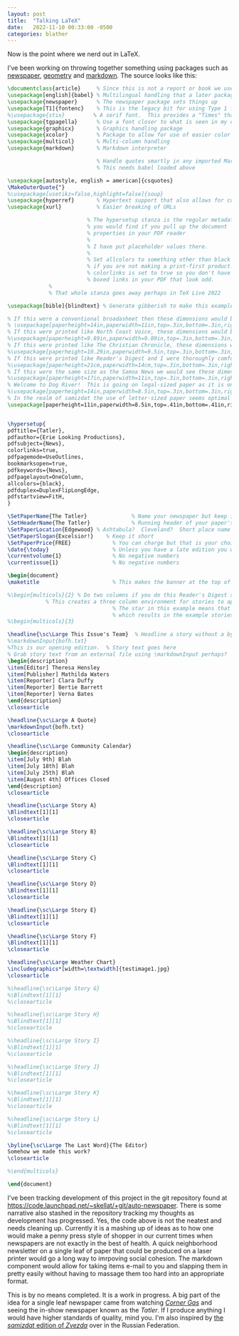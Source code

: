 ```yaml
---
layout: post
title:  "Talking LaTeX"
date:   2022-11-10 00:33:00 -0500
categories: blather
---
```

Now is the point where we nerd out in LaTeX.

I've been working on throwing together something using packages such as [newspaper](https://ctan.org/pkg/newspaper), [geometry](https://ctan.org/pkg/geometry) and [markdown](https://ctan.org/pkg/markdown).  The source looks like this:

```latex
\documentclass{article}     % Since this is not a report or book we use the article class
\usepackage[english]{babel} % Multilingual handling that a later package hooks into
\usepackage{newspaper}      % The newspaper package sets things up
\usepackage[T1]{fontenc}    % This is the legacy bit for using Type 1 fonts.
%\usepackage{stix}         % A serif font.  This provides a "Times" that mirrors what New York Times uses.
\usepackage{tgpagella}      % Use a font closer to what is seen in my copy of Common English Bible
\usepackage{graphicx}       % Graphics handling package
\usepackage{xcolor}         % Package to allow for use of easier color names 
\usepackage{multicol}       % Multi-column handling
\usepackage{markdown}       % Markdown interpreter 

                            % Handle quotes smartly in any imported Markdown text
                            % This needs babel loaded above

\usepackage[autostyle, english = american]{csquotes}
\MakeOuterQuote{"}
%\usepackage[usetikz=false,highlight=false]{soup}
\usepackage{hyperref}       % Hypertext support that also allows for control of some PDF metadata
\usepackage{xurl}           % Easier breaking of URLs

                         % The hypersetup stanza is the regular metadata
                         % you would find if you pull up the document 
                         % properties in your PDF reader
                         %
                         % I have put placeholder values there.
                         %
                         % Set allcolors to something other than black
                         % if you are not making a print-first product.
                         % colorlinks is set to true so you don't have
                         % boxed links in your PDF that look odd.
			 % 
			 % That whole stanza goes away perhaps in TeX Live 2022 

\usepackage[bible]{blindtext} % Generate gibberish to make this example look okay

% If this were a conventional broadasheet then these dimensions would be used:
% \usepackage[paperheight=14in,paperwidth=11in,top=.3in,bottom=.3in,right=.3in,left=.3in]{geometry}
% If this were printed like North Coast Voice, these dimensions would be used:
%\usepackage[paperheight=9.89in,paperwidth=9.89in,top=.3in,bottom=.3in,right=.3in,left=.3in]{geometry}
% If this were printed like The Christian Chronicle, these dimensions would be used:
%\usepackage[paperheight=10.29in,paperwidth=9.5in,top=.3in,bottom=.3in,right=.3in,left=.3in]{geometry}
% If this were printed like Reader's Digest and I were thoroughly comfortable mixing metric and imperial:
%\usepackage[paperheight=21cm,paperwidth=14cm,top=.3in,bottom=.3in,right=.3in,left=.3in]{geometry}
% If this were the same size as the Samoa News we would see these dimensions
%\usepackage[paperheight=17in,paperwidth=11in,top=.3in,bottom=.3in,right=.3in,left=.3in]{geometry}
% Welcome to Dog River!  This is going on legal-sized paper as it is only a single leaf.
%\usepackage[paperheight=14in,paperwidth=8.5in,top=.3in,bottom=.3in,right=.3in,left=.3in]{geometry}
% In the realm of samizdat the use of letter-sized paper seems optimal too especially if it is cardstock
\usepackage[paperheight=11in,paperwidth=8.5in,top=.41in,bottom=.41in,right=.41in,left=.41in]{geometry}


\hypersetup{
pdftitle={Tatler},
pdfauthor={Erie Looking Productions},
pdfsubject={News},
colorlinks=true,
pdfpagemode=UseOutlines,
bookmarksopen=true,
pdfkeywords={News},
pdfpagelayout=OneColumn,
allcolors={black},               
pdfduplex=DuplexFlipLongEdge,
pdfstartview=FitH,
}

\SetPaperName{The Tatler}              % Name your newspaper but keep it short
\SetHeaderName{The Tatler}             % Running header of your paper's name
\SetPaperLocation{Edgewood} % Ashtabula?  Cleveland?  Short place name here
\SetPaperSlogan{Excelsior!}    % Keep it short
\SetPaperPrice{FREE}             % You can charge but that is your choice
\date{\today}                    % Unless you have a late edition you will have a different date
\currentvolume{1}                % No negative numbers
\currentissue{1}                 % No negative numbers

\begin{document}
\maketitle                       % This makes the banner at the top of the front page

%\begin{multicols}{2} % Do two columns if you do this Reader's Digest sized
            % This creates a three column environment for stories to appear.
                                 % The star in this example means that the columns do not balance
                                 % which results in the example stories appearing in one column.
%\begin{multicols}{3}

\headline{\sc\Large This Issue's Team}  % Headline a story without a byline
%\markdownInput{bofh.txt}
%This is our opening edition.  % Story text goes here 
% Grab story text from an external file using \markdownInput perhaps?
\begin{description}
\item[Editor] Theresa Hensley
\item[Publisher] Mathilda Waters
\item[Reporter] Clara Duffy
\item[Reporter] Bertie Barrett
\item[Reporter] Verna Bates
\end{description}   
\closearticle

\headline{\sc\Large A Quote}
\markdownInput{bofh.txt}
\closearticle

\headline{\sc\Large Community Calendar}
\begin{description}
\item[July 9th] Blah
\item[July 18th] Blah
\item[July 25th] Blah
\item[August 4th] Offices Closed  
\end{description}
\closearticle

\headline{\sc\Large Story A}
\Blindtext[1][1]
\closearticle

\headline{\sc\Large Story B}
\Blindtext[1][1]
\closearticle

\headline{\sc\Large Story C}
\Blindtext[1][1]
\closearticle

\headline{\sc\Large Story D}
\Blindtext[1][1]
\closearticle

\headline{\sc\Large Story E}
\Blindtext[1][1]
\closearticle

\headline{\sc\Large Story F}
\Blindtext[1][1]
\closearticle

\headline{\sc\Large Weather Chart}
\includegraphics*[width=\textwidth]{testimage1.jpg}
\closearticle

%\headline{\sc\Large Story G}
%\Blindtext[1][1]
%\closearticle

%\headline{\sc\Large Story H}
%\Blindtext[1][1]
%\closearticle

%\headline{\sc\Large Story I}
%\Blindtext[1][1]
%\closearticle

%\headline{\sc\Large Story J}
%\Blindtext[1][1]
%\closearticle

%\headline{\sc\Large Story K}
%\Blindtext[1][1]
%\closearticle

%\headline{\sc\Large Story L}
%\Blindtext[1][1]
%\closearticle

\byline{\sc\Large The Last Word}{The Editor}
Somehow we made this work?
\closearticle

%\end{multicols}

\end{document}
```

I've been tracking development of this project in the git repository found at <https://code.launchpad.net/~skellat/+git/auto-newspaper>.  There is some narrative also stashed in the repository tracking my thoughts as development has progressed.  Yes, the code above is not the neatest and needs cleaning up.  Currently it is a mashing up of ideas as to how one would make a penny press style of shopper in our current times when newspapers are not exactly in the best of health.  A quick neighborhood newsletter on a single leaf of paper that could be produced on a laser printer would go a long way to imrpoving social cohesion.  The markdown component would allow for taking items e-mail to you and slapping them in pretty easily without having to massage them too hard into an appropriate format.

This is by no means completed.  It is a work in progress.  A big part of the idea for a single leaf newspaper came from watching [*Corner Gas*](https://en.wikipedia.org/w/index.php?title=Corner_Gas&oldid=1118823207) and seeing the in-show newspaper known as the *Tatler*.  If I produce anything I would have higher standards of quality, mind you.  I'm also inspired by [the *samizdat* edition of *Zvezda*](https://web.archive.org/web/20220521012308/https://www.rferl.org/a/russia-press-freedom-day-samizdat-perm-zvezda/31832108.html) over in the Russian Federation.
